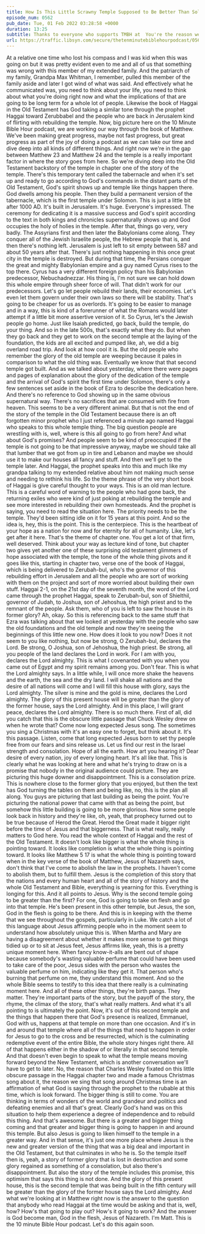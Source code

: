```yaml
---
title: How Is This Little Scrawny Temple Supposed to Be Better Than Solomon's Wonder of the World Temple?
episode_num: 0562
pub_date: Tue, 01 Feb 2022 03:28:58 +0000
duration: 13:25
subtitle: Thanks to everyone who supports TMBH at  You're the reason we can all do this together!  Music written and performed by .
url: https://traffic.libsyn.com/secure/thetenminutebiblehourpodcast/0562_-_How_Is_This_Little_Scrawny_Temple_Supposed_to_Be_Better_Than_Solomons_Wonder_of_the_World_Temple.mp3
---
```


 At a relative one time who lost his compass and I was kid when this was going on but it was pretty evident even to me and all of us that something was wrong with this member of my extended family. And the patriarch of my family, Grandpa Max Whitman, I remember, pulled this member of the family aside and later I got wind of what was said. And effectively what he communicated was, you need to think about your life, you need to think about what you're doing right now and what the implications of that are going to be long term for a whole lot of people. Likewise the book of Haggai in the Old Testament has God taking a similar tone through the prophet Haggai toward Zerubbabel and the people who are back in Jerusalem kind of flirting with rebuilding the temple. Now, big picture here on the 10 Minute Bible Hour podcast, we are working our way through the book of Matthew. We've been making great progress, maybe not fast progress, but great progress as part of the joy of doing a podcast as we can take our time and dive deep into all kinds of different things. And right now we're in the gap between Matthew 23 and Matthew 24 and the temple is a really important factor in where the story goes from here. So we're diving deep into the Old Testament backstory of the temple in chapter one of the story of the temple. There's this temporary tent called the tabernacle and when it's set up and ready to go according to God's commands in the distant parts of the Old Testament, God's spirit shows up and temple like things happen there. God dwells among his people. Then they build a permanent version of the tabernacle, which is the first temple under Solomon. This is just a little bit after 1000 AD. It's built in Jerusalem. It's huge. Everyone's impressed. The ceremony for dedicating it is a massive success and God's spirit according to the text in both kings and chronicles supernaturally shows up and God occupies the holy of holies in the temple. After that, things go very, very badly. The Assyrians first and then later the Babylonians come along. They conquer all of the Jewish Israelite people, the Hebrew people that is, and then there's nothing left. Jerusalem is just left to sit empty between 587 and about 50 years after that. There's just nothing happening in this once great city in the temple is destroyed. But during that time, the Persians conquer the great and mighty Babylonian empire and a guy named Cyrus rises to the top there. Cyrus has a very different foreign policy than his Babylonian predecessor, Nebuchadnezzar. His thing is, I'm not sure we can hold down this whole empire through sheer force of will. That didn't work for our predecessors. Let's go let people rebuild their lands, their economies. Let's even let them govern under their own laws so there will be stability. That's going to be cheaper for us as overlords. It's going to be easier to manage and in a way, this is kind of a forerunner of what the Romans would later attempt if a little bit more assertive version of it. So Cyrus, let's the Jewish people go home. Just like Isaiah predicted, go back, build the temple, do your thing. And so in the late 500s, that's exactly what they do. But when they go back and they get to work on the second temple at the laying of the foundation, the kids are all excited and pumped like, ah, we did a big overland road trip. And look at how cool it is. But the old people who remember the glory of the old temple are weeping because it pales in comparison to what the old thing was. Eventually we know that that second temple got built. And as we talked about yesterday, where there were pages and pages of explanation about the glory of the dedication of the temple and the arrival of God's spirit the first time under Solomon, there's only a few sentences set aside in the book of Ezra to describe the dedication here. And there's no reference to God showing up in the same obvious supernatural way. There's no sacrifices that are consumed with fire from heaven. This seems to be a very different animal. But that is not the end of the story of the temple in the Old Testament because there is an oft forgotten minor prophet who I just referenced a minute ago named Haggai who speaks to this whole temple thing. The big question people are wrestling with is, well, where is this all going to go from here? And what about God's promises? And people seem to be kind of preoccupied if the temple is not going to be that impressive anyway, maybe we should take all that lumber that we got from up in tire and Lebanon and maybe we should use it to make our houses all fancy and stuff. And then we'll get to the temple later. And Haggai, the prophet speaks into this and much like my grandpa talking to my extended relative about him not making much sense and needing to rethink his life. So the theme phrase of the very short book of Haggai is give careful thought to your ways. This is an old man lecture. This is a careful word of warning to the people who had gone back, the returning exiles who were kind of just poking at rebuilding the temple and see more interested in rebuilding their own homesteads. And the prophet is saying, you need to read the situation here. The priority needs to be the temple. They'd been sitting idle on it for 15 years at this point. And so the idea is, hey, this is the point. This is the centerpiece. This is the heartbeat of your hope as a nation for now and for eternity for all of humanity. Like, let's get after it here. That's the theme of chapter one. You get a lot of that firm, well deserved. Think about your way as lecture kind of tone, but chapter two gives yet another one of these surprising old testament glimmers of hope associated with the temple, the tone of the whole thing pivots and it goes like this, starting in chapter two, verse one of the book of Haggai, which is being delivered to Zerubah-bul, who's the governor of this rebuilding effort in Jerusalem and all the people who are sort of working with them on the project and sort of more worried about building their own stuff. Haggai 2-1, on the 21st day of the seventh month, the word of the Lord came through the prophet Haggai, speak to Zerubah-bul, son of Shielthil, governor of Judah, to Joshua, son of Jehoshua, the high priest and to the remnant of the people. Ask them, who of you is left to saw the house in its former glory? Ah, okay. So this is referencing back to the same stuff that Ezra was talking about that we looked at yesterday with the people who saw the old foundations and the old temple and now they're seeing the beginnings of this little new one. How does it look to you now? Does it not seem to you like nothing, but now be strong, O Zerubah-bul, declares the Lord. Be strong, O Joshua, son of Jehoshua, the high priest. Be strong, all you people of the land declares the Lord in work. For I am with you, declares the Lord almighty. This is what I covenanted with you when you came out of Egypt and my spirit remains among you. Don't fear. This is what the Lord almighty says. In a little while, I will once more shake the heavens and the earth, the sea and the dry land. I will shake all nations and the desire of all nations will come and I will fill this house with glory, says the Lord almighty. The silver is mine and the gold is mine, declares the Lord almighty. The glory of this present house will be greater than the glory of the former house, says the Lord almighty. And in this place, I will grant peace, declares the Lord almighty. There is so much there. First of all, did you catch that this is the obscure little passage that Chuck Wesley drew on when he wrote that? Come now long expected Jesus song. The sometimes you sing a Christmas with it's an easy one to forget, but think about it. It's this passage. Listen, come that long expected Jesus born to set thy people free from our fears and sins release us. Let us find our rest in the Israel strength and consolation. Hope of all the earth. How art you hearing it? Dear desire of every nation, joy of every longing heart. It's all like that. This is clearly what he was looking at here and what he's trying to draw on is a promise that nobody in the original audience could picture. They are picturing this huge downer and disappointment. This is a consolation prize. This is nowhere close to the former glory that you enjoyed, but then the text has God turning the tables on them and being like, no, this is the plan all along. You guys are picturing that last building as being the point. You're picturing the national power that came with that as being the point, but somehow this little building is going to be more glorious. Now some people look back in history and they're like, oh, yeah, that prophecy turned out to be true because of Herod the Great. Herod the Great made it bigger right before the time of Jesus and that biggerness. That is what really, really matters to God here. You read the whole context of Haggai and the rest of the Old Testament. It doesn't look like bigger is what the whole thing is pointing toward. It looks like completion is what the whole thing is pointing toward. It looks like Matthew 5 17 is what the whole thing is pointing toward when in the key verse of the book of Matthew, Jesus of Nazareth says, don't think that I've come to abolish the law in the prophets. I haven't come to abolish them, but to fulfill them. Jesus is the completion of this story that the nations and every human heart and all of the story of history and the whole Old Testament and Bible, everything is yearning for this. Everything is longing for this. And it all points to Jesus. Why is the second temple going to be greater than the first? For one, God is going to take on flesh and go into that temple. He's been present in this other temple, but Jesus, the son, God in the flesh is going to be there. And this is in keeping with the theme that we see throughout the gospels, particularly in Luke. We catch a lot of this language about Jesus affirming people who in the moment seem to understand how absolutely unique this is. When Martha and Mary are having a disagreement about whether it makes more sense to get things tidied up or to sit at Jesus feet, Jesus affirms like, yeah, this is a pretty unique moment here. When fancy know-it-alls are bent out of shape because somebody's wasting valuable perfume that could have been used to take care of the poor, Jesus sides with the person who wastes the valuable perfume on him, indicating like they get it. That person who's burning that perfume on me, they understand this moment. And so the whole Bible seems to testify to this idea that there really is a culminating moment here. And all of these other things, they're birth pangs. They matter. They're important parts of the story, but the payoff of the story, the rhyme, the climax of the story, that's what really matters. And what it's all pointing to is ultimately the point. Now, it's out of this second temple and the things that happen there that God's presence is realized, Emmanuel, God with us, happens at that temple on more than one occasion. And it's in and around that temple where all of the things that need to happen in order for Jesus to go to the cross and be resurrected, which is the culminating redemptive event of the entire Bible, the whole story hinges right there. All of that happens either in the shadow of or literally in that second temple. And that doesn't even begin to speak to what the temple means moving forward beyond the New Testament, which is another conversation we'll have to get to later. No, the reason that Charles Wesley fixated on this little obscure passage in the Haggai chapter two and made a famous Christmas song about it, the reason we sing that song around Christmas time is an affirmation of what God is saying through the prophet to the rubable at this time, which is look forward. The bigger thing is still to come. You are thinking in terms of wonders of the world and grandeur and politics and defeating enemies and all that's great. Clearly God's hand was on this situation to help them experience a degree of independence and to rebuild this thing. And that's awesome. But there is a greater and bigger thing coming and that greater and bigger thing is going to happen in and around this temple. But also Jesus is going to liken himself to the temple in a greater way. And in that sense, it's just one more place where Jesus is the new and greater version of the thing that was a big deal and important in the Old Testament, but that culminates in who he is. So the temple itself then is, yeah, a story of former glory that is lost in destruction and some glory regained as something of a consolation, but also there's disappointment. But also the story of the temple includes this promise, this optimism that says this thing is not done. And the glory of this present house, this is the second temple that was being built in the fifth century will be greater than the glory of the former house says the Lord almighty. And what we're looking at in Matthew right now is the answer to the question that anybody who read Haggai at the time would be asking and that is, well, how? How's that going to play out? How's it going to work? And the answer is God become man, God in the flesh, Jesus of Nazareth. I'm Matt. This is the 10 minute Bible Hour podcast. Let's do this again soon.